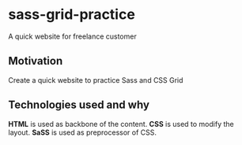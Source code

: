 # sass-grid-practice
A quick website for freelance customer

## Motivation
Create a quick website to practice Sass and CSS Grid

## Technologies used and why
**HTML** is used as backbone of the content.
**CSS** is used to modify the layout.
**SaSS** is used as preprocessor of CSS.